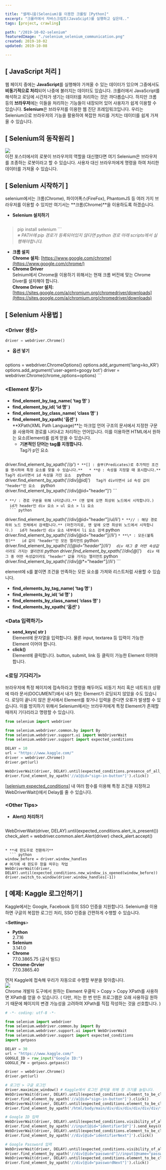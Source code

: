 ```yaml
---

title: "셀레니움(Selenium)을 이용한 크롤링 [Python]"
excerpt: "크롤러에서 자바스크립트(JavaScipt)를 실행하고 싶은데.."
tags: [project, crawling]

path: "/2019-10-02-selenium"
featuredImage: "./selenium_selenium_communication.png"
created: 2019-10-02
updated: 2019-10-08

---
```


## [ JavaScript 처리 ]  
  웹 페이지 중에는 **JavaScript**를 실행해야 가져올 수 있는 데이터가 있으며 그중에서도 **비동기적으로 처리**되어 나중에 불러지는 데이터도 있습니다. 크롤러에서 JavaScript를 해석하고 로딩에 시간차가 생기는 데이터를 처리하는 것은 까다롭습니다. 하지만 크롬 등의 **브라우저**에는 이들을 처리하는 기능들이 내장되어 있어 사용자가 쉽게 이용할 수 있습니다. **Selenium**은 브라우저를 이용한 웹 진단 프레임워크입니다. 우리는 Selenium으로 브라우저의 기능을 활용하여 복잡한 처리를 거치는 데이터를 쉽게 가져올 수 있습니다.  
  
## [ Selenium의 동작원리 ]  
  ![](selenium_selenium_communication.png)  
  이전 포스터에서의 로봇이 브라우저의 역할을 대신했다면 여기 Selenium은 브라우저를 조종하는 로봇이라고 할 수 있습니다. 사용자 대신 브라우저에게 명령을 하여 처리한 데이터를 가져올 수 있습니다.  

## [ Selenium 시작하기 ]  
  selenium에서는 크롬(Chrome), 파이어폭스(FireFox), PhantomJS 등 여러 가지 브라우저를 이용할 수 있지만 여기서는 **크롬(Chrome)**을 이용하도록 하겠습니다.    
  * **Selenium 설치하기**  
    ```
> pip install selenium
    ```  
  *※ PATH에 pip 경로가 등록되어있지 않다면 python 경로 아래 scripts에서 실행해야합니다.*  
  * **크롬 설치**  
  **Chrome 설치:** [https://www.google.com/chrome](https://www.google.com/chrome/)  
  * **Chrome Driver**  
    Selnium에서 Chrome을 이용하기 위해서는 현재 크롬 버전에 맞는 Chrome Diver를 설치해야 합니다.  
    **Chrome Driver 설치:** [https://sites.google.com/a/chromium.org/chromedriver/downloads](https://sites.google.com/a/chromium.org/chromedriver/downloads)  

## [ Selenium 사용법 ]  
### \<Driver 생성\>  
  ``` python
driver = webdriver.Chrome()
  ```
  * **옵션 넣기**  
    ``` python
options = webdriver.ChromeOptions()
options.add_argument('lang=ko_KR')
options.add_argument('user-agent=googy bot')
driver = webdriver.Chrome(chrome_options=options)
    ```  
    
### \<Element 찾기\>  
  * **find_element_by_tag_name( ‘tag 명’ )**  
  * **find_element_by_id( ‘id 명’ )**  
  * **find_element_by_class_name( ‘class 명’ )**  
  * **find_element_by_xpath( ‘옵션’ )**  
    **XPath(XML Path Language)**는 마크업 언어 구조의 문서에서 지정한 구문을 사용하여 경로를 나타내고 처리하는 언어입니다. 이를 이용하면 HTML에서 원하는 요소(Element)를 쉽게 얻을 수 있습니다.  
    * **기본적인 단어는 tag를 지정합니다.**  
      Tag가 p인 요소
      ``` python
driver.find_element_by_xpath('//p')
      ```
    * **[] : 술부(Predicates)로 추가적인 조건을 명시하여 특정 요소를 찾을 수 있습니다.**  
      * **@ : 속성을 지정할 때 표시합니다.**  
        Tag가 div이면서 id 속성을 가진 요소  
        ``` python
        driver.find_element_by_xpath('//div[@id]')
        ```  
        Tag가 div이면서 id 속성 값이 "header"인 요소  
        ``` python
        driver.find_element_by_xpath('//div[@id="header"]')
        ```  
    
    * **/ : 경로 구분을 위해 나타냅니다.** (맨 앞에 오면 최상위 노드에서 시작합니다.)   
      id가 header인 div 요소 > ul 요소 > li 요소
      ``` python
driver.find_element_by_xpath('//div[@id="header"]/ul/li')
      ```
    * **// : 해당 경로 하위 노드 전체에서 검색합니다.** (마찬가지로, 맨 앞에 오면 최상위 노드에서 시작합니다.)  
      id가 header인 div 요소 내부에서 li 요소 검색
      ``` python
driver.find_element_by_xpath('//div[@id="header"]//li')
      ```
    * **\* : 모든(불특정)**  
      id 값이 "header"인 모든 엘리먼트
      ``` python
driver.find_element_by_xpath('//*[@id="header"]//li')
      ```  
      div 태그 중 어떤 속성값이라도 가지는 엘리먼트
      ``` python
driver.find_element_by_xpath('//div[@*]')
      ```  
      div 태그 중 어떤 속성값이라도 "header" 값을 가지는 엘리먼트
      ``` python
driver.find_element_by_xpath('//div[@*="header"]//li')
      ```  
      
  element에 s를 붙이면 조건을 만족하는 모든 요소를 가져와 리스트처럼 사용할 수 있습니다.  
  * **find_elements_by_tag_name( ‘tag 명’ )**  
  * **find_elements_by_id( ‘id 명’ )**  
  * **find_elements_by_class_name( ‘class 명’ )**  
  * **find_elements_by_xpath( ‘옵션’ )**  
  
### \<Data 입력하기\>  
  * **send_keys( str )**  
    Element에 문자열을 입력합니다. 물론 input, textarea 등 입력이 가능한 Element 이어야 합니다.  
  * **click()**  
    Element에 클릭합니다. button, submit, link 등 클릭이 가능한 Element 이어야 합니다.  
    
### \<로딩 기다리기\>  
  브라우저에 특정 페이지에 접속하라고 명령을 해두어도 비동기 처리 혹은 네트워크 상황에 따라 문서(DOCUMENT)에서 내가 찾는 Element가 로딩되지 않았을 수도 있습니다. 
  로딩이 끝나지 않은 문서에서 Element를 찾거나 입력을 준다면 오류가 발생할 수 있습니다. 
  이를 방지하기 위해서 Selenium에서는 브라우저에게 특정 Element가 존재할 때까지 기다리라고 명령할 수 있습니다.  
  ``` python
from selenium import webdriver

from selenium.webdriver.common.by import By
from selenium.webdriver.support.ui import WebDriverWait
from selenium.webdriver.support import expected_conditions

DELAY = 10
url = "https://www.kaggle.com/"
driver = webdriver.Chrome()
driver.get(url)

WebDriverWait(driver, DELAY).until(expected_conditions.presence_of_all_elements_located((By.XPATH, '//a[@id="sign-in-button"]')))
driver.find_element_by_xpath('//a[@id="sign-in-button"]').click()
  ```
  \[[selenium expected_conditions](https://seleniumhq.github.io/selenium/docs/api/py/webdriver_support/selenium.webdriver.support.expected_conditions.html)\] 내 여러 함수를 이용해 특정 조건을 지정하고 WebDriverWait()에서 Delay를 줄 수 있습니다.  
  

### \<Other Tips\>  
  * **Alert() 처리하기**  
    ``` python
WebDriverWait(driver, DELAY).until(expected_conditions.alert_is_present())
check_alert = webdriver.common.alert.Alert(driver)
check_alert.accept()
  ```
  
  * **새 윈도우로 전환하기**  
    ``` python
window_before = driver.window_handles
# 여기에 새 윈도우 창을 띄우는 작업
WebDriverWait(driver, DELAY).until(expected_conditions.new_window_is_opened(window_before))
driver.switch_to.window(driver.window_handles[-1])
  ```
  
## \[ 예제: Kaggle 로그인하기 \]  
  Kaggle에서는 Google, Facebook 등의 SSO 인증을 지원합니다. Selenium을 이용하면 구글의 복잡한 로그인 처리, SSO 인증을 간편하게 수행할 수 있습니다.  
  
  \<**Settings**\>  
  * **Python**  
    2.7.16  
  * **Selenium**  
    3.141.0
  * **Chrome**  
    77.0.3865.75 (공식 빌드)  
  * **Chrome-Drvier**  
    77.0.3865.40  

  먼저 Kaggle에 접속해 우리가 자동으로 수행할 부분을 찾아줍니다.  
  ![](selenium_get_xpath_with_chrome.png)  
  Chrome 개발자 도구에서 원하는 Element 우클릭 > Copy > Copy XPath를 사용하면 XPath를 얻을 수 있습니다. ( 다만, 저는 한 번 만든 프로그램은 오래 사용하길 원하기 때문에 페이지의 변경 가능성을 고려하여 XPath를 직접 작성하는 것을 선호합니다. )
  ``` python
# -*- coding: utf-8 -*-

from selenium import webdriver
from selenium.webdriver.common.by import By
from selenium.webdriver.support.ui import WebDriverWait
from selenium.webdriver.support import expected_conditions
import getpass
 
DELAY = 30
url = "https://www.kaggle.com/"
GOOGLE_ID = raw_input("Google ID:")
GOOGLE_PW = getpass.getpass()

driver = webdriver.Chrome()
driver.get(url)

# 로그인 > 구글 로그인
driver.maximize_window() # Kaggle에서 로그인 클릭을 위해 창 크기를 늘립니다.
WebDriverWait(driver, DELAY).until(expected_conditions.element_to_be_clickable((By.XPATH, '//a[@id="sign-in-button"]')))
driver.find_element_by_xpath('//a[@id="sign-in-button"]').click()
WebDriverWait(driver, DELAY).until(expected_conditions.element_to_be_clickable((By.XPATH, '/html/body/main/div/div/div/div/div/div/form/div[2]/div/div[1]/a')))
driver.find_element_by_xpath('/html/body/main/div/div/div/div/div/div/form/div[2]/div/div[1]/a').click()

# Google ID 입력
WebDriverWait(driver, DELAY).until(expected_conditions.visibility_of_all_elements_located((By.XPATH, '//input[@id="identifierId"]')))
driver.find_element_by_xpath('//input[@id="identifierId"]').send_keys(GOOGLE_ID)
WebDriverWait(driver, DELAY).until(expected_conditions.element_to_be_clickable((By.XPATH, '//div[@id="identifierNext"]')))
driver.find_element_by_xpath('//div[@id="identifierNext"]').click()

# Google Password 입력
WebDriverWait(driver, DELAY).until(expected_conditions.visibility_of_all_elements_located((By.XPATH, '//div[@id="password"]//input[@name="password"]')))
driver.find_element_by_xpath('//div[@id="password"]//input[@name="password"]').send_keys(GOOGLE_PW)
WebDriverWait(driver, DELAY).until(expected_conditions.element_to_be_clickable((By.XPATH, '//div[@id="passwordNext"]')))
driver.find_element_by_xpath('//div[@id="passwordNext"]').click()
  ```